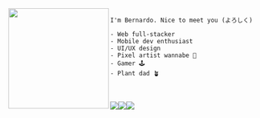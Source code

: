 <img align="left" height="200" src="https://64.media.tumblr.com/99a59c173ecefd9b436267c34fe80e0f/tumblr_ozkius8tCY1wfxff7o1_500.gifv"/>

````
I'm Bernardo. Nice to meet you (よろしく) 

- Web full-stacker
- Mobile dev enthusiast 
- UI/UX design 
- Pixel artist wannabe 👾 
- Gamer 🕹
- Plant dad 🪴
````
<br/>

[<img src="https://img.shields.io/badge/linkedin-%230077B5.svg?&style=for-the-badge&logo=linkedin&logoColor=white" />](https://www.linkedin.com/in/bbechtold/)[<img src = "https://img.shields.io/badge/email-D14836?style=for-the-badge&logo=Mail.Ru&logoColor=white%22">](mailto:hi.bern@hotmail.com)[<img src = "https://img.shields.io/badge/twitter-%230077B5.svg?&style=for-the-badge&logo=twitter&logoColor=white">](https://www.instagram.com/Berhell/) 
